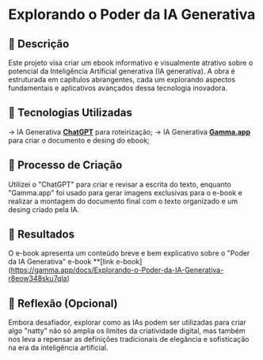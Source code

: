 # Explorando o Poder da IA Generativa 

## 📒 Descrição
Este projeto visa criar um ebook informativo e visualmente atrativo sobre o potencial da Inteligência Artificial generativa (IA generativa). A obra é estruturada em capítulos abrangentes, cada um explorando aspectos fundamentais e aplicativos avançados dessa tecnologia inovadora.

## 🤖 Tecnologias Utilizadas
-> IA Generativa **[ChatGPT](https://chat.openai.com)** para roteirização;
-> IA Generativa **[Gamma.app](https://gamma.app/)** para criar o documento e desing do ebook;

## 🧐 Processo de Criação
Utilizei o "ChatGPT" para criar e revisar a escrita do texto, enquanto "Gamma.app" foi usado para gerar imagens exclusivas para o e-book e realizar a montagem do documento final com o texto organizado e um desing criado pela IA.

## 🚀 Resultados
O e-book apresenta um conteúdo breve e bem explicativo sobre o "Poder da IA Generativa"
e-book **[link e-book] (https://gamma.app/docs/Explorando-o-Poder-da-IA-Generativa-r8eow348sku7qla)

## 💭 Reflexão (Opcional)
Embora desafiador, explorar como as IAs podem ser utilizadas para criar algo "natty" não só amplia os limites da criatividade digital, mas também nos leva a repensar as definições tradicionais de elegância e sofisticação na era da inteligência artificial.
```
